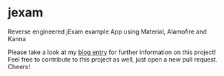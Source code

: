 # jexam
Reverse engineered jExam example App using Material, Alamofire and Kanna

Please take a look at my [blog entry](https://philippmatth.es/reverse-engineering-my-enrollment-system/) for further information on this project! Feel free to contribute to this project as well, just open a new pull request. Cheers! 
